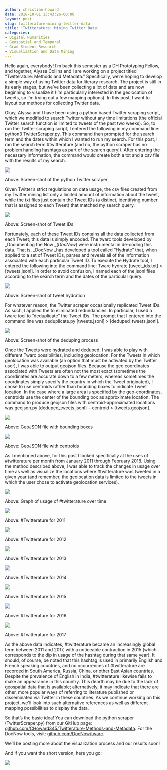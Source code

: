 ```yaml
---
author: christian-howard
date: 2018-10-01 13:43:26+00:00
layout: post
slug: twitterature-mining-twitter-data
title: 'Twitterature: Mining Twitter Data'
categories:
- Digital Humanities
- Geospatial and Temporal
- Grad Student Research
- Visualization and Data Mining
---
```


Hello again, everybody! I’m back this semester as a DH Prototyping Fellow, and together, Alyssa Collins and I are working on a project titled “Twitterature: Methods and Metadata.” Specifically, we’re hoping to develop a simple way of using Twitter data for literary research. The project is still in its early stages, but we’ve been collecting a lot of data and are now beginning to visualize it (I’m particularly interested in the geolocation of tweets, so I’m trying out a few mapping options). In this post, I want to layout our methods for collecting Twitter data.

Okay, Alyssa and I have been using a python based Twitter scraping script, which we modified to search Twitter without any time limitations (the official Twitter search function is limited to tweets of the past two weeks). So, to run the Twitter scraping script, I entered the following in my command line: python3 TwitterScraper.py. This command then prompted for the search term and the dates within which I wanted to run my search. For this post, I ran the search term #twitterature (and no, the python scraper has no problem handling hashtags as part of the search query!). After entering the necessary information, the command would create both a txt and a csv file with the results of my search.

![](http://scholarslab.org/wp-content/uploads/2018/10/Screen-Shot-2018-03-14-at-12.05.06-PM-300x119.png)

Above: Screen-shot of the python Twitter scraper

Given Twitter’s strict regulations on data usage, the csv files created from my Twitter mining list only a limited amount of information about the tweet, while the txt files just contain the Tweet IDs (a distinct, identifying number that is assigned to each Tweet) that matched my search query.

![](http://scholarslab.org/wp-content/uploads/2018/10/Screen-Shot-2018-04-12-at-11.51.30-AM-300x135.png)

Above: Screen-shot of Tweet IDs

Fortunately, each of these Tweet IDs contains all the data collected from each Tweet; this data is simply encoded. The twarc tools developed by _Documenting the Now _(_DocNow_) were instrumental in de-coding this data. That is, _DocNow _has developed a tool called “Hydrate” that, when applied to a set of Tweet IDs, parses and reveals all of the information associated with each particular Tweet ID. To execute the Hydrate tool, I entered the following into the command line: Twarc hydrate [tweet_ids.txt] > [tweets.jsonl]. In order to avoid confusion, I named each of the jsonl files according to the search term and the dates of the particular query.

![](http://scholarslab.org/wp-content/uploads/2018/10/Screen-Shot-2018-03-22-at-12.19.50-PM-300x114.png)

Above: Screen-shot of tweet hydration

For whatever reason, the Twitter scraper occasionally replicated Tweet IDs. As such, I applied the to eliminated redundancies. In particular, I used a twarc tool to “deduplicate” the Tweet IDs. The prompt that I entered into the command line was deduplicate.py [tweets.jsonl] > [deduped_tweets.jsonl].

![](http://scholarslab.org/wp-content/uploads/2018/10/Screen-Shot-2018-03-22-at-12.54.15-PM-300x120.png)

Above: Screen-shot of the deduping process

Once the Tweets were hydrated and deduped, I was able to play with different Twarc possibilities, including geolocation. For the Tweets in which geolocation was available (an option that must be activated by the Twitter user), I was able to output geojson files. Because the geo coordinates associated with Tweets are often not the most exact (sometimes the coordinates are accurate down to a few meters, whereas sometimes the coordinates simply specify the country in which the Tweet originated), I chose to use centroids rather than bounding boxes to indicate Tweet location. In the case where a large area is specified by the geo-coordinates, centroids use the center of the bounding box as approximate location. The command to produce geojson files with centroid-approximated locations was geojson.py [deduped_tweets.jsonl] --centroid > [tweets.geojson].

![](http://scholarslab.org/wp-content/uploads/2018/10/Screen-Shot-2018-02-20-at-12.40.35-PM-300x164.png)

Above: GeoJSON file with bounding boxes

![](http://scholarslab.org/wp-content/uploads/2018/10/Geojson_2016-300x155.png)

Above: GeoJSON file with centroids

As I mentioned above, for this post I looked specifically at the uses of #twitterature per month from January 2011 through February 2018. Using the method described above, I was able to track the changes in usage over time as well as visualize the locations where #twitterature was tweeted in a given year (and remember, the geolocation data is limited to the tweets in which the user chose to activate geolocation services).

![](http://scholarslab.org/wp-content/uploads/2018/10/Screen-Shot-2018-04-22-at-6.18.49-PM-300x184.png)

Above: Graph of usage of #twitterature over time

![](http://scholarslab.org/wp-content/uploads/2018/10/Geojson_2011_map-300x243.png)

Above: #Twitterature for 2011

![](http://scholarslab.org/wp-content/uploads/2018/10/Geojson_2012_map-300x244.png)

Above: #Twitterature for 2012

![](http://scholarslab.org/wp-content/uploads/2018/10/Geojson_2013_map-300x246.png)

Above: #Twitterature for 2013

![](http://scholarslab.org/wp-content/uploads/2018/10/Geojson_2014_map-300x215.png)

Above: #Twitterature for 2014

![](http://scholarslab.org/wp-content/uploads/2018/10/Geojson_2015_map-300x243.png)

Above: #Twitterature for 2015

![](http://scholarslab.org/wp-content/uploads/2018/10/Geojson_2016_map-300x242.png)

Above: #Twitterature for 2016

![](http://scholarslab.org/wp-content/uploads/2018/10/Geojson_2017_map-300x286.png)

Above: #Twitterature for 2017

As the above data indicates, #twitterature became an increasingly global term between 2011 and 2017, with a noticeable contraction in 2015 (which corresponds to the dip in usage of the hashtag during that same year). It should, of course, be noted that this hashtag is used in primarily English and French speaking countries, and no occurrences of #twitterature are recorded in South America, Russia, China, or other East Asian countries. Despite the prevalence of English in India, #twitterature likewise fails to make an appearance in this country. This dearth may be due to the lack of geospatial data that is available; alternatively, it may indicate that there are other, more popular ways of referring to literature published or disseminated via Twitter in these countries. As we continue working on this project, we'll look into such alternative references as well as different mapping possibilities to display the data.

So that’s the basic idea! You can download the python scraper (TwitterScraper.py) from our GitHub page: [github.com/CHoward345/Twitterature-Methods-and-Metadata](https://github.com/CHoward345/Twitterature-Methods-and-Metadata). For the DocNow tools, visit: [github.com/DocNow/twarc](https://github.com/DocNow/twarc).

We’ll be posting more about the visualization process and our results soon!



And if you want the short version, here you go:

![](http://scholarslab.org/wp-content/uploads/2018/10/Screen-Shot-2018-10-01-at-1.01.11-PM-300x122.png)


